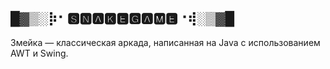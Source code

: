 ## █▓▒­░⡷⠂🆂🅽🅰🅺🅴🅶🅰🅼🅴⠐⢾░▒▓█

Змейка — классическая аркада, написанная на Java с использованием AWT и Swing.
